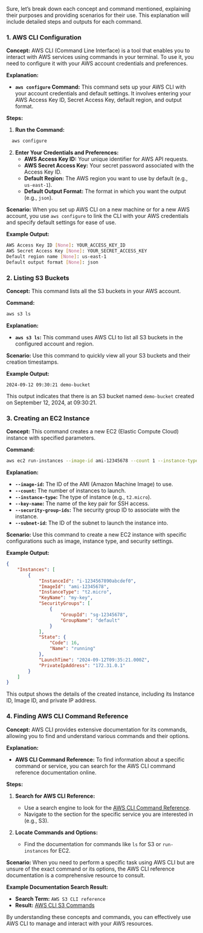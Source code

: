 Sure, let’s break down each concept and command mentioned, explaining their purposes and providing scenarios for their use. This explanation will include detailed steps and outputs for each command.

### 1. **AWS CLI Configuration**

**Concept:** AWS CLI (Command Line Interface) is a tool that enables you to interact with AWS services using commands in your terminal. To use it, you need to configure it with your AWS account credentials and preferences.

**Explanation:**
- **`aws configure` Command:** This command sets up your AWS CLI with your account credentials and default settings. It involves entering your AWS Access Key ID, Secret Access Key, default region, and output format.

**Steps:**
1. **Run the Command:** 
 ```bash
   aws configure
 ```
2. **Enter Your Credentials and Preferences:**
   - **AWS Access Key ID:** Your unique identifier for AWS API requests.
   - **AWS Secret Access Key:** Your secret password associated with the Access Key ID.
   - **Default Region:** The AWS region you want to use by default (e.g., `us-east-1`).
   - **Default Output Format:** The format in which you want the output (e.g., `json`).

**Scenario:** When you set up AWS CLI on a new machine or for a new AWS account, you use `aws configure` to link the CLI with your AWS credentials and specify default settings for ease of use.

**Example Output:**
```bash
AWS Access Key ID [None]: YOUR_ACCESS_KEY_ID
AWS Secret Access Key [None]: YOUR_SECRET_ACCESS_KEY
Default region name [None]: us-east-1
Default output format [None]: json
```

### 2. **Listing S3 Buckets**

**Concept:** This command lists all the S3 buckets in your AWS account.

**Command:**
```bash
aws s3 ls
```

**Explanation:**
- **`aws s3 ls`:** This command uses AWS CLI to list all S3 buckets in the configured account and region. 

**Scenario:** Use this command to quickly view all your S3 buckets and their creation timestamps.

**Example Output:**
```plaintext
2024-09-12 09:30:21 demo-bucket
```
This output indicates that there is an S3 bucket named `demo-bucket` created on September 12, 2024, at 09:30:21.

### 3. **Creating an EC2 Instance**

**Concept:** This command creates a new EC2 (Elastic Compute Cloud) instance with specified parameters.

**Command:**
```bash
aws ec2 run-instances --image-id ami-12345678 --count 1 --instance-type t2.micro --key-name my-key --security-group-ids sg-12345678 --subnet-id subnet-12345678
```

**Explanation:**
- **`--image-id`:** The ID of the AMI (Amazon Machine Image) to use.
- **`--count`:** The number of instances to launch.
- **`--instance-type`:** The type of instance (e.g., `t2.micro`).
- **`--key-name`:** The name of the key pair for SSH access.
- **`--security-group-ids`:** The security group ID to associate with the instance.
- **`--subnet-id`:** The ID of the subnet to launch the instance into.

**Scenario:** Use this command to create a new EC2 instance with specific configurations such as image, instance type, and security settings.

**Example Output:**
```json
{
    "Instances": [
        {
            "InstanceId": "i-1234567890abcdef0",
            "ImageId": "ami-12345678",
            "InstanceType": "t2.micro",
            "KeyName": "my-key",
            "SecurityGroups": [
                {
                    "GroupId": "sg-12345678",
                    "GroupName": "default"
                }
            ],
            "State": {
                "Code": 16,
                "Name": "running"
            },
            "LaunchTime": "2024-09-12T09:35:21.000Z",
            "PrivateIpAddress": "172.31.0.1"
        }
    ]
}
```
This output shows the details of the created instance, including its Instance ID, Image ID, and private IP address.

### 4. **Finding AWS CLI Command Reference**

**Concept:** AWS CLI provides extensive documentation for its commands, allowing you to find and understand various commands and their options.

**Explanation:**
- **AWS CLI Command Reference:** To find information about a specific command or service, you can search for the AWS CLI command reference documentation online.

**Steps:**
1. **Search for AWS CLI Reference:**
   - Use a search engine to look for the [AWS CLI Command Reference](https://docs.aws.amazon.com/cli/latest/index.html).
   - Navigate to the section for the specific service you are interested in (e.g., S3).

2. **Locate Commands and Options:**
   - Find the documentation for commands like `ls` for S3 or `run-instances` for EC2.

**Scenario:** When you need to perform a specific task using AWS CLI but are unsure of the exact command or its options, the AWS CLI reference documentation is a comprehensive resource to consult.

**Example Documentation Search Result:**
- **Search Term:** `AWS S3 CLI reference`
- **Result:** [AWS CLI S3 Commands](https://docs.aws.amazon.com/cli/latest/reference/s3/index.html)

By understanding these concepts and commands, you can effectively use AWS CLI to manage and interact with your AWS resources.